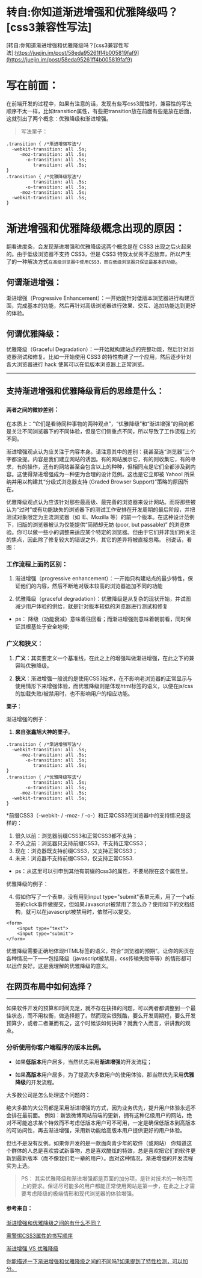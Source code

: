 # 转自:你知道渐进增强和优雅降级吗？[css3兼容性写法]
[转自:你知道渐进增强和优雅降级吗？[css3兼容性写法]:https://juejin.im/post/58eda95261ff4b005819faf9](https://juejin.im/post/58eda95261ff4b005819faf9)


# 写在前面：
在前端开发的过程中，如果有注意的话，发现有些写css3属性时，兼容性的写法顺序不太一样，比如transition属性，有些把transition放在前面有些是放在后面，这就引出了两个概念：优雅降级和渐进增强。
> 写法栗子：
```
.transition { /*渐进增强写法*/
  -webkit-transition: all .5s;
     -moz-transition: all .5s;
       -o-transition: all .5s;
          transition: all .5s;
}
.transition { /*优雅降级写法*/
          transition: all .5s;
       -o-transition: all .5s;
     -moz-transition: all .5s;
  -webkit-transition: all .5s;
}
```
# 渐进增强和优雅降级概念出现的原因：
翻看进度条，会发现渐进增强和优雅降级这两个概念是在 CSS3 出现之后火起来的。由于低级浏览器不支持 CSS3，但是 CSS3 特效太优秀不忍放弃，所以产生了的一种解决方式`在高级浏览器中使用CSS3，而在低级浏览器只保证最基本的功能`。
## 何谓渐进增强：
渐进增强（Progressive Enhancement）：一开始就针对低版本浏览器进行构建页面，完成基本的功能，然后再针对高级浏览器进行效果、交互、追加功能达到更好的体验。

## 何谓优雅降级：

优雅降级（Graceful Degradation）：一开始就构建站点的完整功能，然后针对浏览器测试和修复。比如一开始使用 CSS3 的特性构建了一个应用，然后逐步针对各大浏览器进行 hack 使其可以在低版本浏览器上正常浏览。

---
## 支持渐进增强和优雅降级背后的思维是什么：
### `两者之间的微妙差别`：
在本质上：“它们是看待同种事物的两种观点”，“优雅降级”和“渐进增强”的目的都是关注不同浏览器下的不同体验，但是它们侧重点不同，所以导致了工作流程上的不同。

渐进增强观点认为应关注于内容本身。请注意其中的差别：我甚至连“浏览器”三个字都没提。内容是我们建立网站的诱因。有的网站展示它，有的则收集它，有的寻求，有的操作，还有的网站甚至会包含以上的种种，但相同点是它们全都涉及到内容。这使得渐进增强成为一种更为合理的设计范例。这也是它立即被 Yahoo! 所采纳并用以构建其“分级式浏览器支持 (Graded Browser Support)”策略的原因所在。

优雅降级观点认为应该针对那些最高级、最完善的浏览器来设计网站。而将那些被认为“过时”或有功能缺失的浏览器下的测试工作安排在开发周期的最后阶段，并把测试对象限定为主流浏览器（如 IE、Mozilla 等）的前一个版本。在这种设计范例下，旧版的浏览器被认为仅能提供“简陋却无妨 (poor, but passable)” 的浏览体验。你可以做一些小的调整来适应某个特定的浏览器。但由于它们并非我们所关注的焦点，因此除了修复较大的错误之外，其它的差异将被直接忽略。
别说话，看图：

### 工作流程上面的区别：
1. 渐进增强（progressive enhancement）：一开始只构建站点的最少特性，保证他们的内容，然后不断地对版本较高的浏览器追加不同的功能

2. 优雅降级（graceful degradation）：优雅降级是从复杂的现状开始，并试图减少用户体验的供给，就是针对版本较低的浏览器进行测试和修复

- ps： 降级（功能衰减）意味着往回看；而渐进增强则意味着朝前看，同时保证其根基处于安全地带;
### 广义和狭义：
1. **广义**：其实要定义一个基准线，在此之上的增强叫做渐进增强，在此之下的兼容叫优雅降级。

2. **狭义**：渐进增强一般说的是使用CSS3技术，在不影响老浏览器的正常显示与使用情形下来增强体验，而优雅降级则是体现html标签的语义，以便在js/css的加载失败/被禁用时，也不影响用户的相应功能。

**栗子**：

渐进增强的例子：

1.  **来自张鑫旭大神的栗子**。
```
.transition { /*渐进增强写法*/
  -webkit-transition: all .5s;
     -moz-transition: all .5s;
       -o-transition: all .5s;
          transition: all .5s;
}
.transition { /*优雅降级写法*/
          transition: all .5s;
       -o-transition: all .5s;
     -moz-transition: all .5s;
  -webkit-transition: all .5s;
}
```
*前缀CSS3（-webkit- / -moz- / -o-）和正常CSS3在浏览器中的支持情况是这样的：

1. 很久以前：浏览器前缀CSS3和正常CSS3都不支持；
2. 不久之前：浏览器只支持前缀CSS3，不支持正常CSS3；
3. 现在：浏览器既支持前缀CSS3，又支持正常CSS3；
4. 未来：浏览器不支持前缀CSS3，仅支持正常CSS3.
- ps：从这里可以引申到其他有前缀的css3的属性，不要局限在这个属性里。

优雅降级的例子：


4. 假如你写了一个表单，没有用到input type="submit"表单元素，用了一个a标签的click事件做提交，但如果Javascript被禁用了怎么办？使用如下的文档结构，就可以在javascript被禁用时，依然可以提交。
```
<form>
    <input type="text">
    <input type="submit">
</form>
```
优雅降级需要正确地体现HTML标签的语义，符合“浏览器的预期”。让你的网页在各种情况—下——包括降级（javascript被禁用，css传输失败等等）的情形都可以运作良好。这是我理解的优雅降级的意义。
## 在网页布局中如何选择？
---
如果软件开发的预算和时间充足，就不存在抉择的问题，可以两者都调整到一个最佳状态，而不用权衡，做选择题了。然而现实很残酷，要么开发周期短，要么开发预算少，或者二者兼而有之，这个时候该如何抉择？就我个人而言，讲讲我的观点。

### **分析使用你客户端程序的版本比例**。
- 如果**低版本**用户居多，当然优先采用**渐进增强**的开发流程；

- 如果**高版本**用户居多，为了提高大多数用户的使用体验，那当然优先采用**优雅降级**的开发流程。

大多数公司是怎么处理这个问题的：

绝大多数的大公司都是采用渐进增强的方式，因为业务优先，提升用户体验永远不会排在最前面。
例如：新浪微博网站前端的更新，拥有这种亿级用户的网站，绝对不可能追求某个特效而不考虑低版本用户可不可用，一定是确保低版本到高版本的可访问性，再去渐进增强，采用新功能给高版本用户提供更好的用户体验。

但也不是没有反例。如果你开发的是一款面向青少年的软件（或网站）
你知道这个群体的人总是喜欢尝试新事物，总是喜欢酷炫的特效，总是喜欢把它们的软件更新到最新版本（而不像我们老一辈的用户）。面对这种情况，渐进增强的开发流程实为上选。


> PS： 其实优雅降级和渐进增强都是页面的加分项，是针对技术的一种形而上的要求。保证尽可能多的用户都能正常使用网站是第一步，在此之上才需要考虑降级的极端情形和现代浏览器的体验增强。

#### 参考来自：

[渐进增强和优雅降级之间的有什么不同？](https://link.juejin.im/?target=https%3A%2F%2Fsegmentfault.com%2Fq%2F1010000000264469)

[需警惕CSS3属性的书写顺序](https://www.zhangxinxu.com/wordpress/2010/09/%E9%9C%80%E8%AD%A6%E6%83%95css3%E5%B1%9E%E6%80%A7%E7%9A%84%E4%B9%A6%E5%86%99%E9%A1%BA%E5%BA%8F/)

[渐进增强 VS 优雅降级](https://www.jianshu.com/p/d313f1108862)

[你能描述一下渐进增强和优雅降级之间的不同吗?如果提到了特性检测，可以加分。](https://blog.csdn.net/xujie_0311/article/details/42399059)
